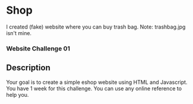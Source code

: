 # Shop
I created (fake) website where you can buy trash bag.
Note: trashbag.jpg isn't mine.

### Website Challenge 01

## Description
Your goal is to create a simple eshop website using HTML and Javascript. You have 1 week for this challenge. You can use any online reference to help you.
